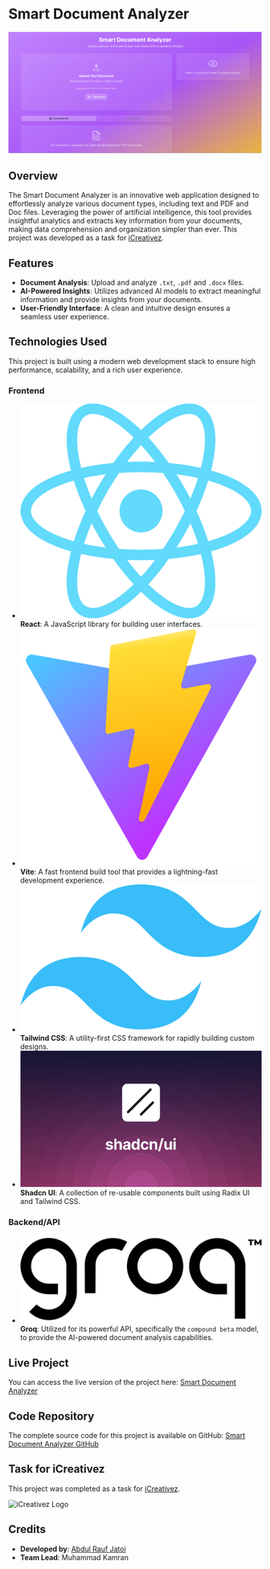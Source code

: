 # Smart Document Analyzer

![Smart Document Analyzer Screenshot](public/image.png)

## Overview

The Smart Document Analyzer is an innovative web application designed to effortlessly analyze various document types, including text and PDF and Doc files. Leveraging the power of artificial intelligence, this tool provides insightful analytics and extracts key information from your documents, making data comprehension and organization simpler than ever. This project was developed as a task for [iCreativez](https://www.icreativez.com/).

## Features

- **Document Analysis**: Upload and analyze `.txt`, `.pdf` and `.docx` files.
- **AI-Powered Insights**: Utilizes advanced AI models to extract meaningful information and provide insights from your documents.
- **User-Friendly Interface**: A clean and intuitive design ensures a seamless user experience.

## Technologies Used

This project is built using a modern web development stack to ensure high performance, scalability, and a rich user experience.

### Frontend

- ![React](public/react_logo.png) **React**: A JavaScript library for building user interfaces.
- ![Vite](public/vite_logo.png) **Vite**: A fast frontend build tool that provides a lightning-fast development experience.
- ![Tailwind CSS](public/tailwind_css_logo.png) **Tailwind CSS**: A utility-first CSS framework for rapidly building custom designs.
- ![Shadcn UI](public/shadcn_ui_logo.png) **Shadcn UI**: A collection of re-usable components built using Radix UI and Tailwind CSS.

### Backend/API

- ![Groq](public/groq_logo.png) **Groq**: Utilized for its powerful API, specifically the `compound beta` model, to provide the AI-powered document analysis capabilities.

## Live Project

You can access the live version of the project here: [Smart Document Analyzer](https://smart-document-analyzer.vercel.app/)

## Code Repository

The complete source code for this project is available on GitHub: [Smart Document Analyzer GitHub](https://github.com/Raufjatoi/Smart-Document-Analyzer)

## Task for iCreativez

This project was completed as a task for [iCreativez](https://www.icreativez.com/).

![iCreativez Logo](icreativez_logo.png)

## Credits

- **Developed by**: [Abdul Rauf Jatoi](https://raufjatoi.vercel.app/)
- **Team Lead**: Muhammad Kamran